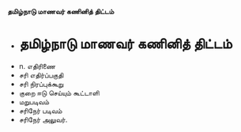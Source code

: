 **தமிழ்நாடு மாணவர் கணினித் திட்டம்**
- # தமிழ்நாடு மாணவர் கணினித் திட்டம்
- n. எதிரிணை
- சரி எதிர்ப்பகுதி
- சரி நிரப்புக்கூறு
- குறை ஈடு செய்யும் கூட்டாளி
- மறுபடிவம்
- சரிநேர் படிவம்
- சரிநேர் அலுவர்.

